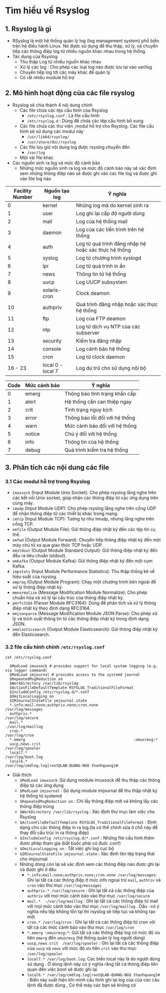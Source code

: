 # Tìm hiểu về Rsyslog
## 1. Rsyslog là gì
- RSyslog là một hệ thống quản lý log (log management system) phổ biến trên hệ điều hành Linux. Nó được sử dụng để thu thập, xử lý, và chuyển tiếp các thông điệp log từ nhiều nguồn khác nhau trong hệ thống.
- Tác dụng của Rsyslog
  - Thu thập Log từ nhiều nguồn khác nhau
  - Xử lý các log : Cho phép các loại log nào được lưu lại vào var/log
  - Chuyển tiếp log tới các máy khác để quản lý
  - Có rất nhiều module hỗ trợ
## 2. Mô hình hoạt động của các file rsyslog
- Rsyslog sẽ chia thành 4 nội dung chính
  - Các file chứa các tệp cấu hình của Rsyslog 
    - `/etc/rsyslog.conf` : Là file cấu hình 
    - `/etc/rsyslog.d` : Dùng để chứa các tệp cấu hình bổ xung
  - Các file chứa các thư viện ,modul hỗ trợ cho Rsyslog. Các file cấu hình sẽ sử dụng các modul này 
    - `/usr/lib64/rsyslog/`
    - `/usr/share/doc/rsyslog`
  - Các file lưu giữ nội dung log được rsyslog chuyển đến 
    - `/var/log`
  - Một vài file khác
- Các nguồn sinh ra log và mức độ cảnh báo
  - Những mức nguồn sinh ra log và mức độ cảnh báo này sẽ xác định xem những thông điệp nào sẽ được ghi vào các file log và được ghi vào file log nào
  
|Facility Number|Nguồn tạo log|Ý nghĩa|
|---------------|-------------|-------|
|0|	kernel	|Những log mà do kernel sinh ra|
|1	|user	|Log ghi lại cấp độ người dùng|
|2|	mail	|Log của hệ thống mail|
|3	|daemon	|Log của các tiến trình trên hệ thống|
|4|	auth	|Log từ quá trình đăng nhập hệ hoặc xác thực hệ thống|
|5|	syslog|	Log từ chương trình syslogd|
|6	|lpr	|Log từ quá trình in ấn|
|7|	news	|Thông tin từ hệ thống|
|8	|uucp	|Log UUCP subsystem|
|9|	solaris-cron	|Clock deamon|
|10|	authpriv	|Quá trình đăng nhập hoặc xác thực hệ thống|
|11	|ftp	|Log của FTP deamon|
|12|	ntp	|Log từ dịch vụ NTP của các subserver|
|13|	security	|Kiểm tra đăng nhập|
|14|	console	|Log cảnh báo hệ thống|
|15	|cron	|Log từ clock daemon|
|16 - 23|	local 0 -local 7|	Log dự trữ cho sử dụng nội bộ|

|Code|	Mức cảnh báo|	Ý nghĩa|
|----|--------------|--------|
|0	|emerg	|Thông báo tình trạng khẩn cấp|
|1	|alert	|Hệ thống cần can thiệp ngay|
|2	|crit	|Tình trạng nguy kịch|
|3|	error|	Thông báo lỗi đối với hệ thống|
|4	|warn	|Mức cảnh báo đối với hệ thống|
|5|	notice|	Chú ý đối với hệ thống|
|6	|info	|Thông tin của hệ thống|
|7	|debug|	Quá trình kiểm tra hệ thống|
## 3. Phân tích các nội dung các file
### 3.1 Các modul hỗ trợ trong Rsyslog
- `imuxsock` (Input Module Unix Socket): Cho phép rsyslog lắng nghe trên các kết nối Unix socket, giúp nhận các thông điệp từ các ứng dụng trên cùng máy.
- `imudp` (Input Module UDP): Cho phép rsyslog lắng nghe trên cổng UDP để nhận thông điệp từ các thiết bị khác trong mạng.
- `imtcp` (Input Module TCP): Tương tự như imudp, nhưng lắng nghe trên cổng TCP.
- `omfile` (Output Module File): Gửi thông điệp nhật ký đến các tệp tin cụ thể.
- `omfwd` (Output Module Forward): Chuyển tiếp thông điệp nhật ký đến một máy chủ từ xa qua giao thức TCP hoặc UDP.
- `omstdout` (Output Module Standard Output): Gửi thông điệp nhật ký đến đầu ra tiêu chuẩn (stdout).
- `omkafka` (Output Module Kafka): Gửi thông điệp nhật ký đến một cụm Kafka.
- `impstats` (Input Module Performance Statistics): Thu thập thống kê về hiệu suất của rsyslog.
- `omprog` (Output Module Program): Chạy một chương trình bên ngoài để xử lý thông điệp nhật ký.
- `mmnormalize` (Message Modification Module Normalize): Cho phép chuẩn hóa và xử lý lại cấu trúc của thông điệp nhật ký.
- `pmrfc3164` (Parser Module RFC3164): Dùng để phân tích và xử lý thông điệp nhật ký theo định dạng RFC3164.
- `mmjsonparse` (Message Modification Module JSON Parse): Cho phép xử lý và trích xuất thông tin từ các thông điệp nhật ký trong định dạng JSON.
- `omelasticsearch` (Output Module Elasticsearch): Gửi thông điệp nhật ký đến Elasticsearch.
### 3.2 file cấu hình chính `/etc/rsyslog.conf`
```
cat /etc/rsyslog.conf
```
```
  $ModLoad imuxsock # provides support for local system logging (e.g. via logger command)
  $ModLoad imjournal # provides access to the systemd journal
  $RepeatedMsgReduction on
  $WorkDirectory /var/lib/rsyslog
  $ActionFileDefaultTemplate RSYSLOG_TraditionalFileFormat
  $IncludeConfig /etc/rsyslog.d/*.conf
  $OmitLocalLogging on
  $IMJournalStateFile imjournal.state
  *.info;mail.none;authpriv.none;cron.none                /var/log/messages
  authpriv.*                                              /var/log/secure
  mail.*                                                  -/var/log/maillog
  cron.*                                                  /var/log/cron
  *.emerg                                                 :omusrmsg:*
  uucp,news.crit                                          /var/log/spooler
  local7.*                                                /var/log/boot.log
  local6.*                                                /var/log/cmdlog.log[root@LAB-QUANG-NGO thanhquang]#
```
- Giải thích 
  - `$ModLoad imuxsock` :Sử dụng module imuxsock để thu thập các thông điệp từ các ứng dụng
  - `$ModLoad imjournal` : Sử dụng module imjournal để thu thập nhật ký hệ thống từ systemd
  - `$RepeatedMsgReduction on` : Chỉ lấy thông điệp mới và không lấy các thông điệp trùng
  - `$WorkDirectory /var/lib/rsyslog` : Xác định thư mục làm việc cho Rsyslog
  - `$ActionFileDefaultTemplate RSYSLOG_TraditionalFileFormat` : Định dạng cho các thông điệp in ra log.(ta có thể chỉnh sửa ở chỗ này để thay đổi cấu trúc in ra thông điệp)
  - `$IncludeConfig /etc/rsyslog.d/*.conf` : Những file cấu hình thêm đươc phép tham gia (bắt buộc phải có đuôi .conf)
  - `$OmitLocalLogging on` : Tắt việc ghi log cục bộ
  - `$IMJournalStateFile imjournal.state` : Xác định tên tệp trạng thái cho imjournal 
  - Những dòng còn lại sẽ xác định xem các thông điệp nào được ghi lại và được ghi ở đâu
    - `*.info;mail.none;authpriv.none;cron.none /var/log/messages`: Ghi lại tất cả các thông điệp ở mức info ngoại trừ `mail`, `authriv` và `cron` vào thư mục `/var/log/messages`
    - `authpriv.* /var/log/secure` : Ghi lại tất cả các thông điệp của `authriv` với mọi mức cảnh báo vào thư mục `/var/log/secure`
    - `mail.*  -/var/log/maillog` : Ghi lại tất cả các thông điệp từ mail với mọi mức cảnh báo vào thư mục `/var/log/maillog` . Dấu `-`có ý nghĩa nếu tệp không tồn tại thì rsyslog sẽ tiếp tục và không tạo mới
    - `cron.* /var/log/cron` : Ghi lại tất cả các thông điệp từ cron với tất cả các mức cảnh báo vào thư mục `/var/log/cron`
    - `*.emerg :omusrmsg:*`: Gửi tất cả các thông điệp log có mức độ ưu tiên `emerg` đến `omusrmsg` (hệ thống quản lý log người dùng)
    - `uucp,news.crit  /var/log/spooler` : Ghi lại tất cả các thông điệp của `uucp` và `news` với mức độ ưu tiên `crit` vào thư mục `/var/log/spooler`
    - `local7.* /var/log/boot.log`: Các biến local này là do người dùng sử dụng . Ở dòng lệnh này có ý nghĩa rằng tất cả thông điệp liên quan đến việc boot sẽ được ghi lại
    - `local6.* /var/log/cmdlog.log[root@LAB-QUANG-NGO thanhquang]#` : Biến này xuất hiện khi mình cấu hình ghi lại log của của các câu lệnh đã được dùng , Có thể máy các bạn sẽ không có
